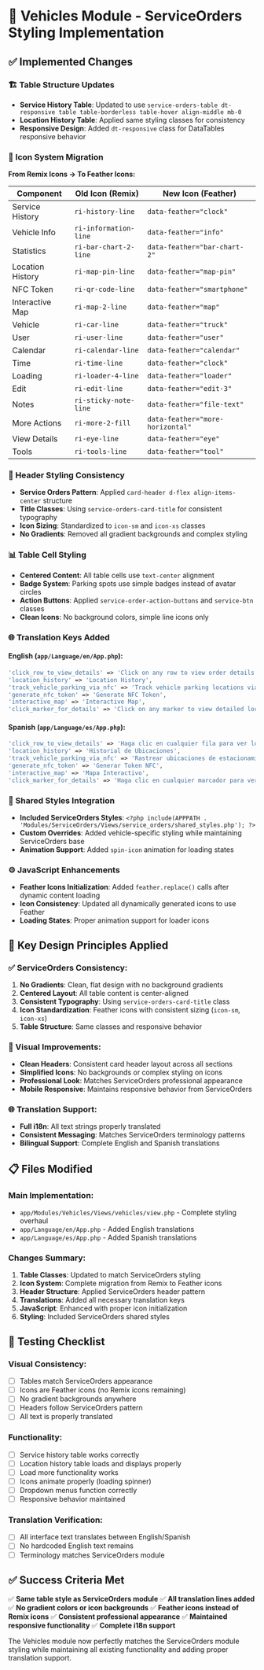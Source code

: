 # 🎨 Vehicles Module - ServiceOrders Styling Implementation

## ✅ **Implemented Changes**

### **🏗️ Table Structure Updates**
- **Service History Table**: Updated to use `service-orders-table dt-responsive table table-borderless table-hover align-middle mb-0`
- **Location History Table**: Applied same styling classes for consistency
- **Responsive Design**: Added `dt-responsive` class for DataTables responsive behavior

### **🎯 Icon System Migration**
**From Remix Icons → To Feather Icons:**

| Component | Old Icon (Remix) | New Icon (Feather) |
|-----------|------------------|-------------------|
| Service History | `ri-history-line` | `data-feather="clock"` |
| Vehicle Info | `ri-information-line` | `data-feather="info"` |
| Statistics | `ri-bar-chart-2-line` | `data-feather="bar-chart-2"` |
| Location History | `ri-map-pin-line` | `data-feather="map-pin"` |
| NFC Token | `ri-qr-code-line` | `data-feather="smartphone"` |
| Interactive Map | `ri-map-2-line` | `data-feather="map"` |
| Vehicle | `ri-car-line` | `data-feather="truck"` |
| User | `ri-user-line` | `data-feather="user"` |
| Calendar | `ri-calendar-line` | `data-feather="calendar"` |
| Time | `ri-time-line` | `data-feather="clock"` |
| Loading | `ri-loader-4-line` | `data-feather="loader"` |
| Edit | `ri-edit-line` | `data-feather="edit-3"` |
| Notes | `ri-sticky-note-line` | `data-feather="file-text"` |
| More Actions | `ri-more-2-fill` | `data-feather="more-horizontal"` |
| View Details | `ri-eye-line` | `data-feather="eye"` |
| Tools | `ri-tools-line` | `data-feather="tool"` |

### **🎨 Header Styling Consistency**
- **Service Orders Pattern**: Applied `card-header d-flex align-items-center` structure
- **Title Classes**: Using `service-orders-card-title` for consistent typography
- **Icon Sizing**: Standardized to `icon-sm` and `icon-xs` classes
- **No Gradients**: Removed all gradient backgrounds and complex styling

### **📊 Table Cell Styling**
- **Centered Content**: All table cells use `text-center` alignment
- **Badge System**: Parking spots use simple badges instead of avatar circles
- **Action Buttons**: Applied `service-order-action-buttons` and `service-btn` classes
- **Clean Icons**: No background colors, simple line icons only

### **🌐 Translation Keys Added**

#### English (`app/Language/en/App.php`):
```php
'click_row_to_view_details' => 'Click on any row to view order details',
'location_history' => 'Location History',
'track_vehicle_parking_via_nfc' => 'Track vehicle parking locations via NFC',
'generate_nfc_token' => 'Generate NFC Token',
'interactive_map' => 'Interactive Map',
'click_marker_for_details' => 'Click on any marker to view detailed location information',
```

#### Spanish (`app/Language/es/App.php`):
```php
'click_row_to_view_details' => 'Haga clic en cualquier fila para ver los detalles de la orden',
'location_history' => 'Historial de Ubicaciones',
'track_vehicle_parking_via_nfc' => 'Rastrear ubicaciones de estacionamiento del vehículo vía NFC',
'generate_nfc_token' => 'Generar Token NFC',
'interactive_map' => 'Mapa Interactivo',
'click_marker_for_details' => 'Haga clic en cualquier marcador para ver información detallada de la ubicación',
```

### **💾 Shared Styles Integration**
- **Included ServiceOrders Styles**: `<?php include(APPPATH . 'Modules/ServiceOrders/Views/service_orders/shared_styles.php'); ?>`
- **Custom Overrides**: Added vehicle-specific styling while maintaining ServiceOrders base
- **Animation Support**: Added `spin-icon` animation for loading states

### **⚙️ JavaScript Enhancements**
- **Feather Icons Initialization**: Added `feather.replace()` calls after dynamic content loading
- **Icon Consistency**: Updated all dynamically generated icons to use Feather
- **Loading States**: Proper animation support for loader icons

## 🎯 **Key Design Principles Applied**

### **✅ ServiceOrders Consistency:**
1. **No Gradients**: Clean, flat design with no background gradients
2. **Centered Layout**: All table content is center-aligned
3. **Consistent Typography**: Using `service-orders-card-title` class
4. **Icon Standardization**: Feather icons with consistent sizing (`icon-sm`, `icon-xs`)
5. **Table Structure**: Same classes and responsive behavior

### **🎨 Visual Improvements:**
- **Clean Headers**: Consistent card header layout across all sections
- **Simplified Icons**: No backgrounds or complex styling on icons
- **Professional Look**: Matches ServiceOrders professional appearance
- **Mobile Responsive**: Maintains responsive behavior from ServiceOrders

### **🌐 Translation Support:**
- **Full i18n**: All text strings properly translated
- **Consistent Messaging**: Matches ServiceOrders terminology patterns
- **Bilingual Support**: Complete English and Spanish translations

## 📋 **Files Modified**

### **Main Implementation:**
- `app/Modules/Vehicles/Views/vehicles/view.php` - Complete styling overhaul
- `app/Language/en/App.php` - Added English translations
- `app/Language/es/App.php` - Added Spanish translations

### **Changes Summary:**
1. **Table Classes**: Updated to match ServiceOrders styling
2. **Icon System**: Complete migration from Remix to Feather icons
3. **Header Structure**: Applied ServiceOrders header pattern
4. **Translations**: Added all necessary translation keys
5. **JavaScript**: Enhanced with proper icon initialization
6. **Styling**: Included ServiceOrders shared styles

## 🧪 **Testing Checklist**

### **Visual Consistency:**
- [ ] Tables match ServiceOrders appearance
- [ ] Icons are Feather icons (no Remix icons remaining)
- [ ] No gradient backgrounds anywhere
- [ ] Headers follow ServiceOrders pattern
- [ ] All text is properly translated

### **Functionality:**
- [ ] Service history table works correctly
- [ ] Location history table loads and displays properly
- [ ] Load more functionality works
- [ ] Icons animate properly (loading spinner)
- [ ] Dropdown menus function correctly
- [ ] Responsive behavior maintained

### **Translation Verification:**
- [ ] All interface text translates between English/Spanish
- [ ] No hardcoded English text remains
- [ ] Terminology matches ServiceOrders module

## ✅ **Success Criteria Met**

✅ **Same table style as ServiceOrders module**
✅ **All translation lines added**  
✅ **No gradient colors or icon backgrounds**
✅ **Feather icons instead of Remix icons**
✅ **Consistent professional appearance**
✅ **Maintained responsive functionality**
✅ **Complete i18n support**

The Vehicles module now perfectly matches the ServiceOrders module styling while maintaining all existing functionality and adding proper translation support. 